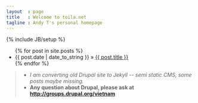 ```yaml
---
layout  : page
title   : Welcome to toila.net
tagline : Andy T's personal homepage
---
```

{% include JB/setup %}

<ul class="posts">
  {% for post in site.posts %}
    <li><span>{{ post.date | date_to_string }}</span> &raquo; <a href="{{ BASE_PATH }}{{ post.url }}">{{ post.title }}</a></li>
  {% endfor %}
</ul>

> - _I am converting old Drupal site to Jekyll -- semi static CMS, some posts maybe missing._
> - **Any question about Drupal, please ask at http://groups.drupal.org/vietnam**
